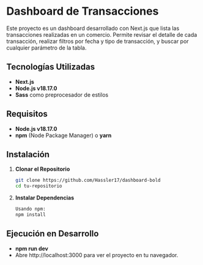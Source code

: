 # Dashboard de Transacciones

Este proyecto es un dashboard desarrollado con Next.js que lista las transacciones realizadas en un comercio. Permite revisar el detalle de cada transacción, realizar filtros por fecha y tipo de transacción, y buscar por cualquier parámetro de la tabla.

## Tecnologías Utilizadas

- **Next.js**
- **Node.js v18.17.0**
- **Sass** como preprocesador de estilos

## Requisitos

- **Node.js v18.17.0**
- **npm** (Node Package Manager) o **yarn**

## Instalación

1. **Clonar el Repositorio**

   ```sh
   git clone https://github.com/Hassler17/dashboard-bold
   cd tu-repositorio

2. **Instalar Dependencias**

   ```sh
   Usando npm:
   npm install

## Ejecución en Desarrollo

- **npm run dev**
- Abre http://localhost:3000 para ver el proyecto en tu navegador.

